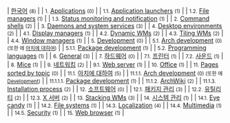 | [한국어](/index.php/Category:%ED%95%9C%EA%B5%AD%EC%96%B4 "Category:한국어") <small>(8)</small> |
| <small>1.</small> [Applications](/index.php/Category:Applications_(%ED%95%9C%EA%B5%AD%EC%96%B4) "Category:Applications (한국어)") <small>(0)</small> |
| <small>1.1.</small> [Application launchers](/index.php/Category:Application_launchers_(%ED%95%9C%EA%B5%AD%EC%96%B4) "Category:Application launchers (한국어)") <small>(1)</small> |
| <small>1.2.</small> [File managers](/index.php/Category:File_managers_(%ED%95%9C%EA%B5%AD%EC%96%B4) "Category:File managers (한국어)") <small>(1)</small> |
| <small>1.3.</small> [Status monitoring and notification](/index.php/Category:Status_monitoring_and_notification_(%ED%95%9C%EA%B5%AD%EC%96%B4) "Category:Status monitoring and notification (한국어)") <small>(1)</small> |
| <small>2.</small> [Command shells](/index.php/Category:Command_shells_(%ED%95%9C%EA%B5%AD%EC%96%B4) "Category:Command shells (한국어)") <small>(2)</small> |
| <small>3.</small> [Daemons and system services](/index.php/Category:Daemons_and_system_services_(%ED%95%9C%EA%B5%AD%EC%96%B4) "Category:Daemons and system services (한국어)") <small>(3)</small> |
| <small>4.</small> [Desktop environments](/index.php/Category:Desktop_environments_(%ED%95%9C%EA%B5%AD%EC%96%B4) "Category:Desktop environments (한국어)") <small>(2)</small> |
| <small>4.1.</small> [Display managers](/index.php/Category:Display_managers_(%ED%95%9C%EA%B5%AD%EC%96%B4) "Category:Display managers (한국어)") <small>(1)</small> |
| <small>4.2.</small> [Dynamic WMs](/index.php/Category:Dynamic_WMs_(%ED%95%9C%EA%B5%AD%EC%96%B4) "Category:Dynamic WMs (한국어)") <small>(2)</small> |
| <small>4.3.</small> [Tiling WMs](/index.php/Category:Tiling_WMs_(%ED%95%9C%EA%B5%AD%EC%96%B4) "Category:Tiling WMs (한국어)") <small>(2)</small> |
| <small>4.4.</small> [Window managers](/index.php/Category:Window_managers_(%ED%95%9C%EA%B5%AD%EC%96%B4) "Category:Window managers (한국어)") <small>(1)</small> |
| <small>5.</small> [Development](/index.php/Category:Development_(%ED%95%9C%EA%B5%AD%EC%96%B4) "Category:Development (한국어)") <small>(0)</small> |
| <small>5.1.</small> [Arch development](/index.php/Category:Arch_development_(%ED%95%9C%EA%B5%AD%EC%96%B4) "Category:Arch development (한국어)") <small>(0) (또한 에 [아치에 대하여](/index.php/Category:About_Arch_(%ED%95%9C%EA%B5%AD%EC%96%B4) "Category:About Arch (한국어)"))</small> |
| <small>5.1.1.</small> [Package development](/index.php/Category:Package_development_(%ED%95%9C%EA%B5%AD%EC%96%B4) "Category:Package development (한국어)") <small>(1)</small> |
| <small>5.2.</small> [Programming languages](/index.php/Category:Programming_languages_(%ED%95%9C%EA%B5%AD%EC%96%B4) "Category:Programming languages (한국어)") <small>(1)</small> |
| <small>6.</small> [General](/index.php/Category:General_(%ED%95%9C%EA%B5%AD%EC%96%B4) "Category:General (한국어)") <small>(3)</small> |
| <small>7.</small> [하드웨어](/index.php/Category:Hardware_(%ED%95%9C%EA%B5%AD%EC%96%B4) "Category:Hardware (한국어)") <small>(0)</small> |
| <small>7.1.</small> [프린터](/index.php/Category:Printers_(%ED%95%9C%EA%B5%AD%EC%96%B4) "Category:Printers (한국어)") <small>(1)</small> |
| <small>7.2.</small> [사운드](/index.php/Category:Sound_(%ED%95%9C%EA%B5%AD%EC%96%B4) "Category:Sound (한국어)") <small>(1)</small> |
| <small>8.</small> [Mice](/index.php/Category:Mice_(%ED%95%9C%EA%B5%AD%EC%96%B4) "Category:Mice (한국어)") <small>(1)</small> |
| <small>9.</small> [네트워킹](/index.php/Category:Networking_(%ED%95%9C%EA%B5%AD%EC%96%B4) "Category:Networking (한국어)") <small>(2)</small> |
| <small>9.1.</small> [Web server](/index.php/Category:Web_server_(%ED%95%9C%EA%B5%AD%EC%96%B4) "Category:Web server (한국어)") <small>(1)</small> |
| <small>10.</small> [Office](/index.php/Category:Office_(%ED%95%9C%EA%B5%AD%EC%96%B4) "Category:Office (한국어)") <small>(1)</small> |
| <small>11.</small> [Pages sorted by topic](/index.php/Category:Pages_sorted_by_topic_(%ED%95%9C%EA%B5%AD%EC%96%B4) "Category:Pages sorted by topic (한국어)") <small>(0)</small> |
| <small>11.1.</small> [아치에 대하여](/index.php/Category:About_Arch_(%ED%95%9C%EA%B5%AD%EC%96%B4) "Category:About Arch (한국어)") <small>(5)</small> |
| <small>11.1.1.</small> [Arch development](/index.php/Category:Arch_development_(%ED%95%9C%EA%B5%AD%EC%96%B4) "Category:Arch development (한국어)") <small>(0) (또한 에 [Development](/index.php/Category:Development_(%ED%95%9C%EA%B5%AD%EC%96%B4) "Category:Development (한국어)"))</small> |
| <small>11.1.1.1.</small> [Package development](/index.php/Category:Package_development_(%ED%95%9C%EA%B5%AD%EC%96%B4) "Category:Package development (한국어)") <small>(1)</small> |
| <small>11.1.2.</small> [ArchWiki](/index.php/Category:ArchWiki_(%ED%95%9C%EA%B5%AD%EC%96%B4) "Category:ArchWiki (한국어)") <small>(2)</small> |
| <small>11.1.3.</small> [Installation process](/index.php/Category:Installation_process_(%ED%95%9C%EA%B5%AD%EC%96%B4) "Category:Installation process (한국어)") <small>(2)</small> |
| <small>12.</small> [소프트웨어](/index.php/Category:Software_(%ED%95%9C%EA%B5%AD%EC%96%B4) "Category:Software (한국어)") <small>(0)</small> |
| <small>12.1.</small> [패키지 관리](/index.php/Category:Package_management_(%ED%95%9C%EA%B5%AD%EC%96%B4) "Category:Package management (한국어)") <small>(3)</small> |
| <small>12.2.</small> [유틸리티](/index.php/Category:Utilities_(%ED%95%9C%EA%B5%AD%EC%96%B4) "Category:Utilities (한국어)") <small>(2)</small> |
| <small>12.3.</small> [X 서버](/index.php/Category:X_server_(%ED%95%9C%EA%B5%AD%EC%96%B4) "Category:X server (한국어)") <small>(2)</small> |
| <small>13.</small> [Stacking WMs](/index.php/Category:Stacking_WMs_(%ED%95%9C%EA%B5%AD%EC%96%B4) "Category:Stacking WMs (한국어)") <small>(3)</small> |
| <small>14.</small> [시스템 관리](/index.php/Category:System_administration_(%ED%95%9C%EA%B5%AD%EC%96%B4) "Category:System administration (한국어)") <small>(1)</small> |
| <small>14.1.</small> [Eye candy](/index.php/Category:Eye_candy_(%ED%95%9C%EA%B5%AD%EC%96%B4) "Category:Eye candy (한국어)") <small>(1)</small> |
| <small>14.2.</small> [File systems](/index.php/Category:File_systems_(%ED%95%9C%EA%B5%AD%EC%96%B4) "Category:File systems (한국어)") <small>(1)</small> |
| <small>14.3.</small> [Localization](/index.php/Category:Localization_(%ED%95%9C%EA%B5%AD%EC%96%B4) "Category:Localization (한국어)") <small>(4)</small> |
| <small>14.4.</small> [Multimedia](/index.php/Category:Multimedia_(%ED%95%9C%EA%B5%AD%EC%96%B4) "Category:Multimedia (한국어)") <small>(1)</small> |
| <small>14.5.</small> [Security](/index.php/Category:Security_(%ED%95%9C%EA%B5%AD%EC%96%B4) "Category:Security (한국어)") <small>(1)</small> |
| <small>15.</small> [Web browser](/index.php/Category:Web_browser_(%ED%95%9C%EA%B5%AD%EC%96%B4) "Category:Web browser (한국어)") <small>(1)</small> |